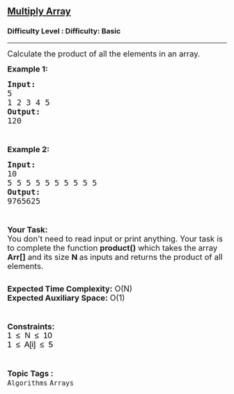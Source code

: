 <h2><a href="https://www.geeksforgeeks.org/problems/multiply-array-1658312632/1">Multiply Array</a></h2><h3>Difficulty Level : Difficulty: Basic</h3><hr><div class="problems_problem_content__Xm_eO"><p><span style="font-size: 18px;">Calculate the product of all the elements in an array.</span></p>
<p><span style="font-size: 18px;"><strong>Example 1:</strong></span></p>
<pre><span style="font-size: 18px;"><strong>Input:</strong>
5
1 2 3 4 5
<strong>Output:</strong>
120</span></pre>
<p>&nbsp;</p>
<p><span style="font-size: 18px;"><strong>Example 2:</strong></span></p>
<pre><span style="font-size: 18px;"><strong>Input:</strong>
10
5 5 5 5 5 5 5 5 5 5
<strong>Output:</strong>
9765625</span></pre>
<p>&nbsp;</p>
<p><span style="font-size: 18px;"><strong>Your Task:&nbsp;&nbsp;</strong><br>You don't need to read input or print anything. Your task is to complete the function <strong>product()</strong>&nbsp;which takes the array <strong>Arr[]</strong> and its size <strong>N</strong><strong> </strong>as inputs and returns the product of all elements.</span></p>
<p><br><span style="font-size: 18px;"><strong>Expected Time Complexity:</strong> O(N)<br><strong>Expected Auxiliary Space:</strong> O(1)</span></p>
<p>&nbsp;</p>
<p><span style="font-size: 18px;"><strong>Constraints:</strong><br><span style="background-color: transparent; color: #000000; font-family: arial;">1&nbsp; ≤&nbsp; N&nbsp; ≤&nbsp; 10</span><br><span style="background-color: transparent; color: #000000; font-family: arial;">1&nbsp; ≤&nbsp; A[i]&nbsp; ≤&nbsp; 5</span></span></p></div><br><p><span style=font-size:18px><strong>Topic Tags : </strong><br><code>Algorithms</code>&nbsp;<code>Arrays</code>&nbsp;